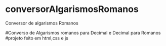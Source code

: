 # conversorAlgarismosRomanos
Conversor de algarismos Romanos


#Converso de Algarismos romanos para Decimal e Decimal para Romanos
#projeto feito em html,css e js


